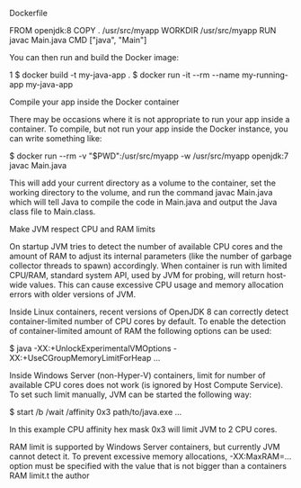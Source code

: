 Dockerfile

FROM openjdk:8
COPY . /usr/src/myapp
WORKDIR /usr/src/myapp
RUN javac Main.java
CMD ["java", "Main"]

You can then run and build the Docker image:

1
$ docker build -t my-java-app .
$ docker run -it --rm --name my-running-app my-java-app

Compile your app inside the Docker container

There may be occasions where it is not appropriate to run your app inside a container. To compile, but not run your app inside the Docker instance, you can write something like:

$ docker run --rm -v "$PWD":/usr/src/myapp -w /usr/src/myapp openjdk:7 javac Main.java

This will add your current directory as a volume to the container, set the working directory to the volume, and run the command javac Main.java which will tell Java to compile the code in Main.java and output the Java class file to Main.class.

Make JVM respect CPU and RAM limits

On startup JVM tries to detect the number of available CPU cores and the amount of RAM to adjust its internal parameters (like the number of garbage collector threads to spawn) accordingly. When container is run with limited CPU/RAM, standard system API, used by JVM for probing, will return host-wide values. This can cause excessive CPU usage and memory allocation errors with older versions of JVM.

Inside Linux containers, recent versions of OpenJDK 8 can correctly detect container-limited number of CPU cores by default. To enable the detection of container-limited amount of RAM the following options can be used:

$ java -XX:+UnlockExperimentalVMOptions -XX:+UseCGroupMemoryLimitForHeap ...

Inside Windows Server (non-Hyper-V) containers, limit for number of available CPU cores does not work (is ignored by Host Compute Service). To set such limit manually, JVM can be started the following way:

$ start /b /wait /affinity 0x3 path/to/java.exe ...

In this example CPU affinity hex mask 0x3 will limit JVM to 2 CPU cores.

RAM limit is supported by Windows Server containers, but currently JVM cannot detect it. To prevent excessive memory allocations, -XX:MaxRAM=... option must be specified with the value that is not bigger than a containers RAM limit.t the author 
